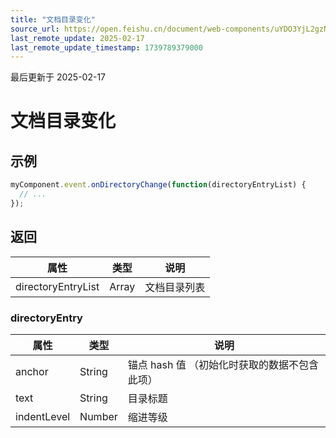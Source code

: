 ```yaml
---
title: "文档目录变化"
source_url: https://open.feishu.cn/document/web-components/uYDO3YjL2gzN24iN3cjN/old-docs-component/old-event-listener/old-document-directory-change
last_remote_update: 2025-02-17
last_remote_update_timestamp: 1739789379000
---
```

最后更新于 2025-02-17

# 文档目录变化
## 示例
```js
myComponent.event.onDirectoryChange(function(directoryEntryList) {
  // ...
});
```

## 返回
|属性|	类型|	说明|
| ---|----- | ------- | 
|directoryEntryList|	Array |文档目录列表

### directoryEntry
|属性|	类型|	说明|
| ---|----- | ------ | 
|anchor|	String |	锚点 hash 值 （初始化时获取的数据不包含此项）
|text|	String| 目录标题
|indentLevel|	Number|	缩进等级|
